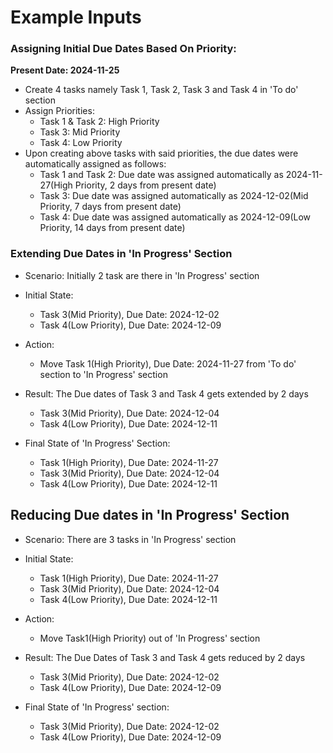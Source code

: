 # Example Inputs

### Assigning Initial Due Dates Based On Priority:
**Present Date: 2024-11-25**
- Create 4 tasks namely Task 1, Task 2, Task 3 and Task 4 in 'To do' section
- Assign Priorities:
  - Task 1 & Task 2: High Priority
  - Task 3: Mid Priority
  - Task 4: Low Priority
- Upon creating above tasks with said priorities, the due dates were automatically assigned as follows:
  - Task 1 and Task 2: Due date was assigned automatically as 2024-11-27(High Priority, 2 days from present date)
  - Task 3: Due date was assigned automatically as 2024-12-02(Mid Priority, 7 days from present date)
  - Task 4: Due date was assigned automatically as 2024-12-09(Low Priority, 14 days from present date)

### Extending Due Dates in 'In Progress' Section

- Scenario:
Initially 2 task are there in 'In Progress' section
- Initial State:
  - Task 3(Mid Priority), Due Date: 2024-12-02
  - Task 4(Low Priority), Due Date: 2024-12-09
 
- Action:
  - Move Task 1(High Priority), Due Date: 2024-11-27 from 'To do' section to 'In Progress' section

- Result:
The Due dates of Task 3 and Task 4 gets extended by 2 days
  - Task 3(Mid Priority), Due Date: 2024-12-04
  - Task 4(Low Priority), Due Date: 2024-12-11
 
- Final State of 'In Progress' Section:
  - Task 1(High Priority), Due Date: 2024-11-27
  - Task 3(Mid Priority), Due Date: 2024-12-04
  - Task 4(Low Priority), Due Date: 2024-12-11
 

## Reducing Due dates in 'In Progress' Section

- Scenario:
There are 3 tasks in 'In Progress' section
- Initial State:
  - Task 1(High Priority), Due Date: 2024-11-27
  - Task 3(Mid Priority), Due Date: 2024-12-04
  - Task 4(Low Priority), Due Date: 2024-12-11
 
- Action:
  - Move Task1(High Priority) out of 'In Progress' section
 
- Result:
The Due Dates of Task 3 and Task 4 gets reduced by 2 days
  - Task 3(Mid Priority), Due Date: 2024-12-02
  - Task 4(Low Priority), Due Date: 2024-12-09
- Final State of 'In Progress' section:
  - Task 3(Mid Priority), Due Date: 2024-12-02
  - Task 4(Low Priority), Due Date: 2024-12-09
 
